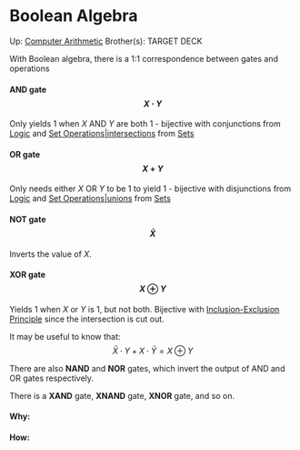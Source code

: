# Boolean Algebra

Up: [Computer Arithmetic](computer_arithmetic)
Brother(s):
TARGET DECK


With Boolean algebra, there is a 1:1 correspondence between gates and operations
#### AND gate $$ X \cdot Y $$ 
Only yields 1 when $X$ AND $Y$ are both 1 - bijective with conjunctions from [Logic](logic) and [Set Operations|intersections](set_operations|intersections) from [Sets](sets)

#### OR gate $$X + Y $$
Only needs either $X$ OR $Y$ to be 1 to yield 1 - bijective with disjunctions from [Logic](logic) and [Set Operations|unions](set_operations|unions) from [Sets](sets)

#### NOT gate $$ \bar X $$
Inverts the value of $X$.

#### XOR gate $$ X \oplus Y $$
Yields 1 when $X$ or $Y$ is 1, but not both. Bijective with [Inclusion-Exclusion Principle](inclusion-exclusion_principle) since the intersection is cut out.

It may be useful to know that:
$$ \bar X \cdot Y + X \cdot \bar Y = X \oplus Y $$

There are also **NAND** and **NOR** gates, which invert the output of AND and OR gates respectively.

There is a **XAND** gate, **XNAND** gate, **XNOR** gate, and so on.




































#### Why:
#### How:









